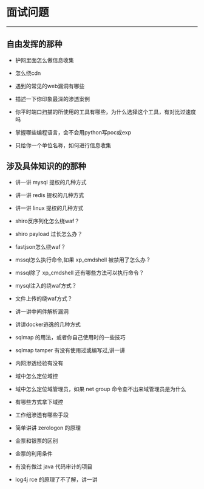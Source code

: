 # 面试问题

---

## 自由发挥的那种

- 护网里面怎么做信息收集

- 怎么绕cdn

- 遇到的常见的web漏洞有哪些

- 描述一下你印象最深的渗透案例

- 你平时端口扫描的所使用的工具有哪些，为什么选择这个工具，有对比过速度吗

- 掌握哪些编程语言，会不会用python写poc或exp

- 只给你一个单位名称，如何进行信息收集

## 涉及具体知识的的那种

- 讲一讲 mysql 提权的几种方式

- 讲一讲 redis 提权的几种方式

- 讲一讲 linux 提权的几种方式

- shiro反序列化怎么绕waf？

- shiro payload 过长怎么办？

- fastjson怎么绕waf？

- mssql怎么执行命令,如果 xp_cmdshell 被禁用了怎么办？

- mssql除了 xp_cmdshell 还有哪些方法可以执行命令？

- mysql注入的绕waf方式？

- 文件上传的绕waf方式？

- 讲一讲中间件解析漏洞

- 讲讲docker逃逸的几种方式

- sqlmap 的用法，或者你自己使用时的一些技巧

- sqlmap tamper 有没有使用过或编写过,讲一讲

- 内网渗透经验有没有

- 域中怎么定位域控

- 域中怎么定位域管理员，如果 net group 命令查不出来域管理员是为什么

- 有哪些方式拿下域控

- 工作组渗透有哪些手段

- 简单讲讲 zerologon 的原理

- 金票和银票的区别

- 金票的利用条件

- 有没有做过 java 代码审计的项目

- log4j rce 的原理了不了解，讲一讲
